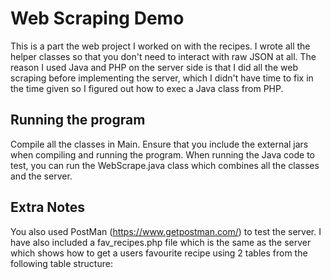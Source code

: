 # Web Scraping Demo
This is a part the web project I worked on with the recipes. I wrote all the helper classes so that you don't need to interact with raw JSON at all.
The reason I used Java and PHP on the server side is that I did all the web scraping before implementing the server, which I didn't have time to fix in the time given so I figured out how to exec a Java class from PHP.

## Running the program
Compile all the classes in Main. Ensure that you include the external jars when compiling and running the program.
When running the Java code to test, you can run the WebScrape.java class which combines all the classes and the server.

## Extra Notes
You also used PostMan (https://www.getpostman.com/) to test the server.
I have also included a fav_recipes.php file which is the same as the server which shows how to get a users favourite recipe using 2 tables from the following table structure:
